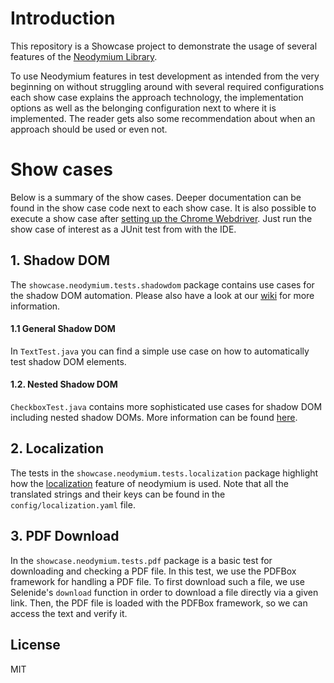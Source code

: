 # Introduction
This repository is a Showcase project to demonstrate the usage of several features of the [Neodymium Library](https://github.com/Xceptance/neodymium-library).

To use Neodymium features in test development as intended from the very beginning on without struggling around with several required configurations each show case explains the approach technology, the implementation options as well as the belonging configuration next to where it is implemented. The reader gets also some recommendation about when an approach should be used or even not. 


# Show cases
Below is a summary of the show cases. Deeper documentation can be found in the show case code next to each show case. It is also possible to execute a show case after [setting up the Chrome Webdriver](https://github.com/Xceptance/neodymium-library/wiki/How-to-set-up-a-WebDriver). Just run the show case of interest as a JUnit test from with the IDE.

## 1. Shadow DOM
The `showcase.neodymium.tests.shadowdom` package contains use cases for the shadow DOM automation. Please also have a look at our [wiki](https://github.com/Xceptance/neodymium-library/wiki/Shadow-DOM-Testing) for more information.
#### 1.1 General Shadow DOM
In `TextTest.java` you can find a simple use case on how to automatically test shadow DOM elements.
#### 1.2. Nested Shadow DOM
`CheckboxTest.java` contains more sophisticated use cases for shadow DOM including nested shadow DOMs. More information can be found [here](https://github.com/Xceptance/neodymium-library/wiki/Shadow-DOM-Testing).

## 2. Localization
The tests in the `showcase.neodymium.tests.localization` package highlight how the [localization](https://github.com/Xceptance/neodymium-library/wiki/Localization) feature of neodymium is used. Note that all the translated strings and their keys can be found in the `config/localization.yaml` file.

## 3. PDF Download
In the `showcase.neodymium.tests.pdf` package is a basic test for downloading and checking a PDF file. In this test, we use the PDFBox framework for handling a PDF file.
To first download such a file, we use Selenide's `download` function in order to download a file directly via a given link.
Then, the PDF file is loaded with the PDFBox framework, so we can access the text and verify it.

## License
MIT